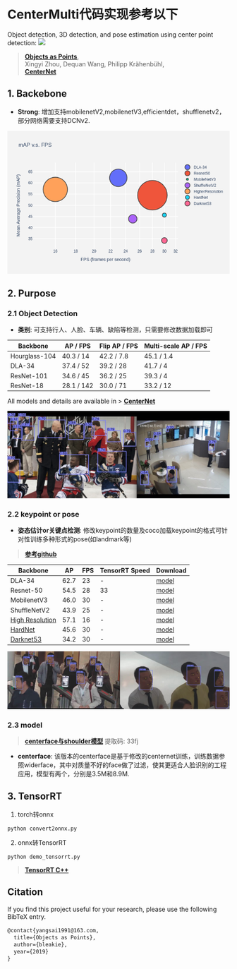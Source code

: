 # CenterMulti代码实现参考以下
Object detection, 3D detection, and pose estimation using center point detection:
![](readme/fig2.png)
> [**Objects as Points**](http://arxiv.org/abs/1904.07850),            
> Xingyi Zhou, Dequan Wang, Philipp Kr&auml;henb&uuml;hl,        
> [**CenterNet**](https://github.com/xingyizhou/centernet)         


## 1. Backebone

- **Strong**: 增加支持mobilenetV2,mobilenetV3,efficientdet，shufflenetv2，部分网络需要支持DCNv2.

![performance](Backebone/performance.png)

## 2. Purpose

### 2.1 Object Detection

- **类别**: 可支持行人、人脸、车辆、缺陷等检测，只需要修改数据加载即可


| Backbone     |  AP / FPS | Flip AP / FPS|  Multi-scale AP / FPS |
|--------------|-----------|--------------|-----------------------|
|Hourglass-104 | 40.3 / 14 | 42.2 / 7.8   | 45.1 / 1.4            |
|DLA-34        | 37.4 / 52 | 39.2 / 28    | 41.7 / 4              |
|ResNet-101    | 34.6 / 45 | 36.2 / 25    | 39.3 / 4              |
|ResNet-18     | 28.1 / 142| 30.0 / 71    | 33.2 / 12             |

All models and details are available in > [**CenterNet**](https://github.com/xingyizhou/CenterNet/blob/master/readme/MODEL_ZOO.md)  

![shoulder](images/shoulder.png)

### 2.2 keypoint or pose

- **姿态估计or关键点检测**: 修改keypoint的数量及coco加载keypoint的格式可针对性训练多种形式的pose(如landmark等)

      
> [**参考github**](https://github.com/tensorboy/centerpose) 

| Backbone     |  AP       |  FPS         | TensorRT Speed | Download |
|--------------|-----------|--------------|----------|----------|
|DLA-34        | 62.7      |    23      |  - |[model](https://drive.google.com/open?id=1IahJ3vpjTVu1p-Okf6lcn-bM7fVKNg6N)  |
|Resnet-50     | 54.5     |    28      |  33 |[model](https://drive.google.com/open?id=1oBgWrfigo2fGtpQJXQ0stADTgVFxPWGq)  |
|MobilenetV3   | 46.0      |    30      |  - |[model](https://drive.google.com/open?id=1snJnADAD1NUzyO1QXCftuZu1rsr8095G)  |
|ShuffleNetV2  | 43.9      |    25      |  - |[model](https://drive.google.com/open?id=1FK7YQzCB6mLcb0v4SOmlqtRJfA-PQSvN)  |
|[High Resolution](https://github.com/HRNet/Higher-HRNet-Human-Pose-Estimation)| 57.1    |    16      |  - |[model](https://drive.google.com/open?id=1X0yxGeeNsD4VwU2caDo-BaH_MoCAnU_J)  |
|[HardNet]()| 45.6    |    30        | -  |[model](https://drive.google.com/open?id=1Y75bGuJyf1_Tr0ksoJ5Z7xaCp4v5DG2g)  |
|[Darknet53]()| 34.2    |    30        | -  |[model](https://drive.google.com/open?id=1S8spP_QKHqIYmWpfF9Bb4-4OoUXIOnkh)  |

![face_landmark](images/face_landmark.png)

### 2.3 model

> [**centerface与shoulder模型**](https://pan.baidu.com/s/1ac4KiYdeTjruXiUsYu6HmA) 提取码: 33fj

- **centerface**: 该版本的centerface是基于修改的centernet训练，训练数据参照widerface，其中对质量不好的face做了过滤，使其更适合人脸识别的工程应用，模型有两个，分别是3.5M和8.9M.

## 3. TensorRT
1. torch转onnx

```
python convert2onnx.py
```

2. onnx转TensorRT

```
python demo_tensorrt.py
```

> [**TensorRT C++**](https://github.com/CaoWGG/TensorRT-CenterNet) 

## Citation

If you find this project useful for your research, please use the following BibTeX entry.

    @contact{yangsai1991@163.com,
      title={Objects as Points},
      author={bleakie},
      year={2019}
    }
